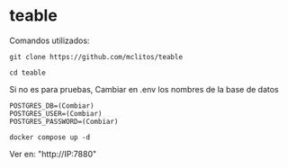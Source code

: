 # teable

Comandos utilizados:
``` 
git clone https://github.com/mclitos/teable
``` 
``` 
cd teable
``` 
Si no es para pruebas, Cambiar en .env los nombres de la base de datos 
```
POSTGRES_DB=(Combiar)
POSTGRES_USER=(Combiar)
POSTGRES_PASSWORD=(Combiar)
```
```
docker compose up -d
```

Ver en: "http://IP:7880"



